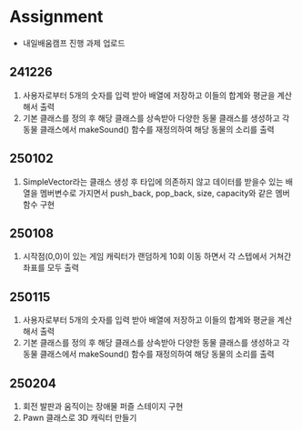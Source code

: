 # Assignment

- 내일배움캠프 진행 과제 업로드

## 241226
1. 사용자로부터 5개의 숫자를 입력 받아 배열에 저장하고 이들의 합계와 평균을 계산해서 출력
2. 기본 클래스를 정의 후 해당 클래스를 상속받아 다양한 동물 클래스를 생성하고 각 동물 클래스에서 makeSound() 함수를 재정의하여 해당 동물의 소리를 출력

## 250102
1. SimpleVector라는 클래스 생성 후 타입에 의존하지 않고 데이터를 받을수 있는 배열을 멤버변수로 가지면서 push_back, pop_back, size, capacity와 같은 멤버함수 구현

## 250108
1. 시작점(0,0)이 있는 게임 캐릭터가 랜덤하게 10회 이동 하면서 각 스텝에서 거쳐간 좌표를 모두 출력

## 250115
1. 사용자로부터 5개의 숫자를 입력 받아 배열에 저장하고 이들의 합계와 평균을 계산해서 출력
2. 기본 클래스를 정의 후 해당 클래스를 상속받아 다양한 동물 클래스를 생성하고 각 동물 클래스에서 makeSound() 함수를 재정의하여 해당 동물의 소리를 출력

## 250204
1. 회전 발판과 움직이는 장애물 퍼즐 스테이지 구현
2. Pawn 클래스로 3D 캐릭터 만들기
